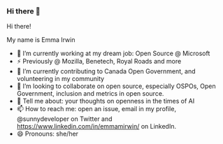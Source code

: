 ### Hi there 👋

<!--
**emmairwin/emmairwin** is a ✨ _special_ ✨ repository because its `README.md` (this file) appears on your GitHub profile.

Here are some ideas to get you started:

- 🔭 I’m currently working on ...
- 🌱 I’m currently learning ...
- 👯 I’m looking to collaborate on ...
- 🤔 I’m looking for help with ...
- 💬 Ask me about ...
- 📫 How to reach me: ...
- 😄 Pronouns: ...
- ⚡ Fun fact: ...
-->
Hi there!

My name is Emma Irwin

- 🔭 I’m currently working at my dream job: Open Source @ Microsoft
- ⚡ Previously @ Mozilla, Benetech, Royal Roads and more 
- 🌱 I’m currently contributing to Canada Open Government, and volunteering in my community
- 👯 I’m looking to collaborate on open source, especially OSPOs,  Open Government, inclusion and metrics in open source.
- 💬 Tell me about:  your thoughts on openness in the times of AI
- 📫 How to reach me: open an issue,  email in my profile, @sunnydeveloper on Twitter and https://www.linkedin.com/in/emmamirwin/ on LinkedIn.
- 😄 Pronouns: she/her



